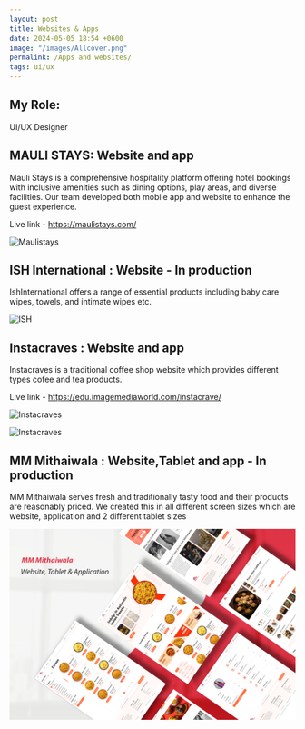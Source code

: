 ```yaml
---
layout: post
title: Websites & Apps
date: 2024-05-05 18:54 +0600
image: "/images/Allcover.png"
permalink: /Apps and websites/
tags: ui/ux
---
```


## My Role:

UI/UX Designer

## MAULI STAYS: Website and app
Mauli Stays is a comprehensive hospitality platform offering hotel bookings with inclusive amenities such as dining options, play areas, and diverse facilities. Our team developed both mobile app and website to enhance the guest experience.

Live link - https://maulistays.com/

![Maulistays](../images/Maulistays.png)


## ISH International : Website - In production
IshInternational offers a range of essential products including baby care wipes, towels, and intimate wipes etc.

![ISH](../images/ISH.png)


## Instacraves : Website and app
Instacraves is a traditional coffee shop website which provides different types cofee and tea products.

Live link - https://edu.imagemediaworld.com/instacrave/

![Instacraves](../images/Insta.png)

![Instacraves](../images/Instacraves.png)


## MM Mithaiwala : Website,Tablet and app - In production
MM Mithaiwala serves fresh and traditionally tasty food and their products are reasonably priced. We created this in all different screen sizes which are website, application and 2 different tablet sizes

![MM](../images/MMM.png)
